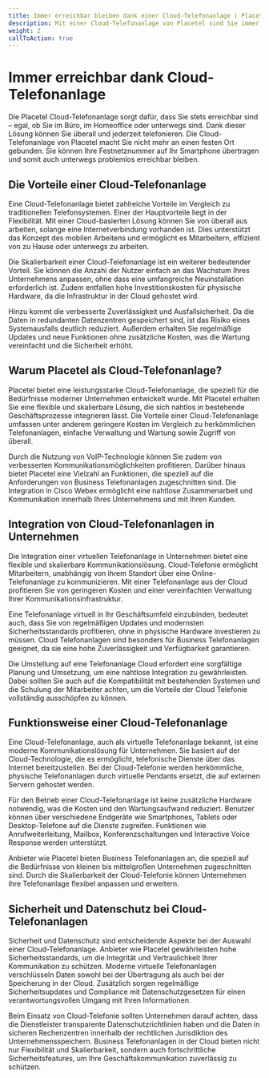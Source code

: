 ```yaml
---
title: Immer erreichbar bleiben dank einer Cloud-Telefonanlage | Placetel
description: Mit einer Cloud-Telefonanlage von Placetel sind Sie immer erreichbar. Erfahren Sie, wie Sie mit einer Cloud-Telefonanlage Ihre Erreichbarkeit verbessern können. Sprechen Sie uns gerne an und wir erzählen Ihnen mehr über die Vorteile einer Cloud-Telefonanlage.
weight: 2
callToAction: true
---
```


# Immer erreichbar dank Cloud-Telefonanlage

Die Placetel Cloud-Telefonanlage sorgt dafür, dass Sie stets erreichbar sind – egal, ob Sie im Büro, im Homeoffice oder unterwegs sind. Dank dieser Lösung können Sie überall und jederzeit telefonieren. Die Cloud-Telefonanlage von Placetel macht Sie nicht mehr an einen festen Ort gebunden. Sie können Ihre Festnetznummer auf Ihr Smartphone übertragen und somit auch unterwegs problemlos erreichbar bleiben.

## Die Vorteile einer Cloud-Telefonanlage

Eine Cloud-Telefonanlage bietet zahlreiche Vorteile im Vergleich zu traditionellen Telefonsystemen. Einer der Hauptvorteile liegt in der Flexibilität. Mit einer Cloud-basierten Lösung können Sie von überall aus arbeiten, solange eine Internetverbindung vorhanden ist. Dies unterstützt das Konzept des mobilen Arbeitens und ermöglicht es Mitarbeitern, effizient von zu Hause oder unterwegs zu arbeiten.

Die Skalierbarkeit einer Cloud-Telefonanlage ist ein weiterer bedeutender Vorteil. Sie können die Anzahl der Nutzer einfach an das Wachstum Ihres Unternehmens anpassen, ohne dass eine umfangreiche Neuinstallation erforderlich ist. Zudem entfallen hohe Investitionskosten für physische Hardware, da die Infrastruktur in der Cloud gehostet wird.

Hinzu kommt die verbesserte Zuverlässigkeit und Ausfallsicherheit. Da die Daten in redundanten Datenzentren gespeichert sind, ist das Risiko eines Systemausfalls deutlich reduziert. Außerdem erhalten Sie regelmäßige Updates und neue Funktionen ohne zusätzliche Kosten, was die Wartung vereinfacht und die Sicherheit erhöht.

## Warum Placetel als Cloud-Telefonanlage?

Placetel bietet eine leistungsstarke Cloud-Telefonanlage, die speziell für die Bedürfnisse moderner Unternehmen entwickelt wurde. Mit Placetel erhalten Sie eine flexible und skalierbare Lösung, die sich nahtlos in bestehende Geschäftsprozesse integrieren lässt. Die Vorteile einer Cloud-Telefonanlage umfassen unter anderem geringere Kosten im Vergleich zu herkömmlichen Telefonanlagen, einfache Verwaltung und Wartung sowie Zugriff von überall.

Durch die Nutzung von VoIP-Technologie können Sie zudem von verbesserten Kommunikationsmöglichkeiten profitieren. Darüber hinaus bietet Placetel eine Vielzahl an Funktionen, die speziell auf die Anforderungen von Business Telefonanlagen zugeschnitten sind. Die Integration in Cisco Webex ermöglicht eine nahtlose Zusammenarbeit und Kommunikation innerhalb Ihres Unternehmens und mit Ihren Kunden.

## Integration von Cloud-Telefonanlagen in Unternehmen

Die Integration einer virtuellen Telefonanlage in Unternehmen bietet eine flexible und skalierbare Kommunikationslösung. Cloud-Telefonie ermöglicht Mitarbeitern, unabhängig von ihrem Standort über eine Online-Telefonanlage zu kommunizieren. Mit einer Telefonanlage aus der Cloud profitieren Sie von geringeren Kosten und einer vereinfachten Verwaltung Ihrer Kommunikationsinfrastruktur.

Eine Telefonanlage virtuell in Ihr Geschäftsumfeld einzubinden, bedeutet auch, dass Sie von regelmäßigen Updates und modernsten Sicherheitsstandards profitieren, ohne in physische Hardware investieren zu müssen. Cloud Telefonanlagen sind besonders für Business Telefonanlagen geeignet, da sie eine hohe Zuverlässigkeit und Verfügbarkeit garantieren.

Die Umstellung auf eine Telefonanlage Cloud erfordert eine sorgfältige Planung und Umsetzung, um eine nahtlose Integration zu gewährleisten. Dabei sollten Sie auch auf die Kompatibilität mit bestehenden Systemen und die Schulung der Mitarbeiter achten, um die Vorteile der Cloud Telefonie vollständig ausschöpfen zu können.

## Funktionsweise einer Cloud-Telefonanlage

Eine Cloud-Telefonanlage, auch als virtuelle Telefonanlage bekannt, ist eine moderne Kommunikationslösung für Unternehmen. Sie basiert auf der Cloud-Technologie, die es ermöglicht, telefonische Dienste über das Internet bereitzustellen. Bei der Cloud-Telefonie werden herkömmliche, physische Telefonanlagen durch virtuelle Pendants ersetzt, die auf externen Servern gehostet werden.

Für den Betrieb einer Cloud-Telefonanlage ist keine zusätzliche Hardware notwendig, was die Kosten und den Wartungsaufwand reduziert. Benutzer können über verschiedene Endgeräte wie Smartphones, Tablets oder Desktop-Telefone auf die Dienste zugreifen. Funktionen wie Anrufweiterleitung, Mailbox, Konferenzschaltungen und Interactive Voice Response werden unterstützt.

Anbieter wie Placetel bieten Business Telefonanlagen an, die speziell auf die Bedürfnisse von kleinen bis mittelgroßen Unternehmen zugeschnitten sind. Durch die Skalierbarkeit der Cloud-Telefonie können Unternehmen ihre Telefonanlage flexibel anpassen und erweitern.

## Sicherheit und Datenschutz bei Cloud-Telefonanlagen

Sicherheit und Datenschutz sind entscheidende Aspekte bei der Auswahl einer Cloud-Telefonanlage. Anbieter wie Placetel gewährleisten hohe Sicherheitsstandards, um die Integrität und Vertraulichkeit Ihrer Kommunikation zu schützen. Moderne virtuelle Telefonanlagen verschlüsseln Daten sowohl bei der Übertragung als auch bei der Speicherung in der Cloud. Zusätzlich sorgen regelmäßige Sicherheitsupdates und Compliance mit Datenschutzgesetzen für einen verantwortungsvollen Umgang mit Ihren Informationen.

Beim Einsatz von Cloud-Telefonie sollten Unternehmen darauf achten, dass die Dienstleister transparente Datenschutzrichtlinien haben und die Daten in sicheren Rechenzentren innerhalb der rechtlichen Jurisdiktion des Unternehmensspeichern. Business Telefonanlagen in der Cloud bieten nicht nur Flexibilität und Skalierbarkeit, sondern auch fortschrittliche Sicherheitsfeatures, um Ihre Geschäftskommunikation zuverlässig zu schützen.